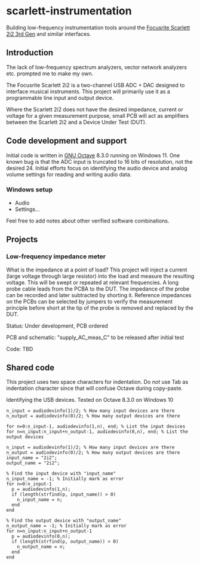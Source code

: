 # scarlett-instrumentation
Building low-frequency instrumentation tools around the [Focusrite Scarlett 2i2 3rd Gen](https://focusrite.com/products/scarlett-2i2-3rd-gen) and similar interfaces. 

## Introduction
The lack of low-frequency spectrum analyzers, vector network analyzers etc. prompted me to make my own. 

The Focusrite Scarlett 2i2 is a two-channel USB ADC + DAC designed to interface musical instruments. This project will primarily use it as a programmable line input and output device. 

Where the Scarlett 2i2 does not have the desired impedance, current or voltage for a given measurement purpose, small PCB will act as amplifiers between the Scarlett 2i2 and a Device Under Test (DUT). 

## Code development and support
Initial code is written in [GNU Octave](https://octave.org) 8.3.0 running on Windows 11. One known bug is that the ADC input is truncated to 16 bits of resolution, not the desired 24. Initial efforts focus on identifying the audio device and analog volume settings for reading and writing audio data.

### Windows setup
- Audio
- Settings...

Feel free to add notes about other verified software combinations.

## Projects

### Low-frequency impedance meter
What is the impedance at a point of load? This project will inject a current (large voltage through large resistor) into the load and measure the resulting voltage. This will be swept or repeated at relevant frequencies. A long probe cable leads from the PCBA to the DUT. The impedance of the probe can be recorded and later subtracted by shorting it. Reference impedances on the PCBs can be selected by jumpers to verify the measurement principle before short at the tip of the probe is removed and replaced by the DUT. 

Status: Under development, PCB ordered

PCB and schematic: "supply_AC_meas_C" to be released after initial test

Code: TBD

## Shared code
This project uses two space characters for indentation. Do *not* use Tab as indentation character since that will confuse Octave during copy-paste.

Identifying the USB devices. Tested on Octave 8.3.0 on Windows 10
```
n_input = audiodevinfo(1)/2; % How many input devices are there
n_output = audiodevinfo(0)/2; % How many output devices are there

for n=0:n_input-1, audiodevinfo(1,n), end; % List the input devices
for n=n_input:n_input+n_output-1, audiodevinfo(0,n), end; % List the output devices

n_input = audiodevinfo(1)/2; % How many input devices are there
n_output = audiodevinfo(0)/2; % How many output devices are there
input_name = "2i2";
output_name = "2i2";

% Find the input device with "input_name"
n_input_name = -1; % Initially mark as error
for n=0:n_input-1
  p = audiodevinfo(1,n);
  if (length(strfind(p, input_name)) > 0)
	n_input_name = n;
  end
end

% Find the output device with "output_name"
n_output_name = -1; % Initially mark as error
for n=n_input:n_input+n_output-1
  p = audiodevinfo(0,n);
  if (length(strfind(p, output_name)) > 0)
	n_output_name = n;
  end
end
```


